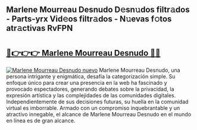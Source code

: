 ## Marlene Mourreau Desnudo D𝚎sn𝚞dos filtr𝚊dos - Parts-yrx Vid𝚎os filtr𝚊dos - N𝚞evas f𝚘tos atr𝚊ctivas RvFPN

# <h2><a href="http://mbbvw0u.tromn.icu/?c=Marlene+Mourreau+Desnudo">🔗👉👉👉 Marlene Mourreau Desnudo 🔗🔗</a></h2>

[![Marlene Mourreau Desnudo nuevo](https://i.imgur.com/pEAQMta.gif)](http://mbbvw0u.tromn.icu/?c=Marlene+Mourreau+Desnudo)
Marlene Mourreau Desnudo, una persona intrigante y enigmática, desafía la categorización simple. Su enfoque único para crear una presencia en la web ha fascinado y provocado espectadores, generando debates sobre la privacidad, la expresión artística y las complejidades de las comunidades digitales. Independientemente de sus decisiones futuras, su huella en la comunidad virtual es imborrable. Armado con un compromiso inquebrantable y un atractivo innegable, el alcance de Marlene Mourreau Desnudo en el mundo en línea es de gran alcance.
